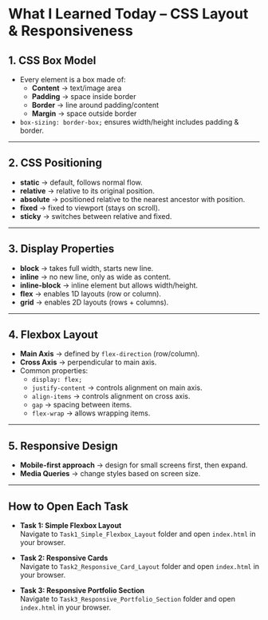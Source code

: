 # What I Learned Today – CSS Layout & Responsiveness

## 1. CSS Box Model
- Every element is a box made of:
  - **Content** → text/image area  
  - **Padding** → space inside border  
  - **Border** → line around padding/content  
  - **Margin** → space outside border  
- `box-sizing: border-box;` ensures width/height includes padding & border.

---

## 2. CSS Positioning
- **static** → default, follows normal flow.  
- **relative** → relative to its original position.  
- **absolute** → positioned relative to the nearest ancestor with position.  
- **fixed** → fixed to viewport (stays on scroll).  
- **sticky** → switches between relative and fixed.

---

## 3. Display Properties
- **block** → takes full width, starts new line.  
- **inline** → no new line, only as wide as content.  
- **inline-block** → inline element but allows width/height.  
- **flex** → enables 1D layouts (row or column).  
- **grid** → enables 2D layouts (rows + columns).  

---

## 4. Flexbox Layout
- **Main Axis** → defined by `flex-direction` (row/column).  
- **Cross Axis** → perpendicular to main axis.  
- Common properties:
  - `display: flex;`
  - `justify-content` → controls alignment on main axis.  
  - `align-items` → controls alignment on cross axis.  
  - `gap` → spacing between items.  
  - `flex-wrap` → allows wrapping items.  

---

## 5. Responsive Design
- **Mobile-first approach** → design for small screens first, then expand.  
- **Media Queries** → change styles based on screen size.  

---

## How to Open Each Task

- **Task 1: Simple Flexbox Layout**  
  Navigate to `Task1_Simple_Flexbox_Layout` folder and open `index.html` in your browser.

- **Task 2: Responsive Cards**  
  Navigate to `Task2_Responsive_Card_Layout` folder and open `index.html` in your browser.

- **Task 3: Responsive Portfolio Section**  
  Navigate to `Task3_Responsive_Portfolio_Section` folder and open `index.html` in your browser.
